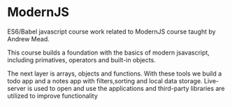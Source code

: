 # ModernJS
ES6/Babel  javascript course work related to ModernJS course taught by Andrew Mead.


This course builds a foundation with the basics of modern jsavascript, including primatives, operators and built-in objects.

The  next layer is arrays, objects and functions.  With these tools we build a todo app and a notes app with filters,sorting and local data storage.  Live-server is used to open and use the applications and third-party libraries are utilized to improve functionality
